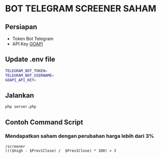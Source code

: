 # BOT TELEGRAM SCREENER SAHAM

## Persiapan

- Token Bot Telegram
- API Key [GOAPI](https://goapi.io/register)

## Update .env file

```bash
TELEGRAM_BOT_TOKEN=
TELEGRAM_BOT_USERNAME=
GOAPI_API_KEY=
```

## Jalankan

```bash
php server.php
```

## Contoh Command Script

### Mendapatkan saham dengan perubahan harga lebih dari 3%

```
/screener
((($high - $Prev1Close) /  $Prev1Close) * 100) > 3
```
